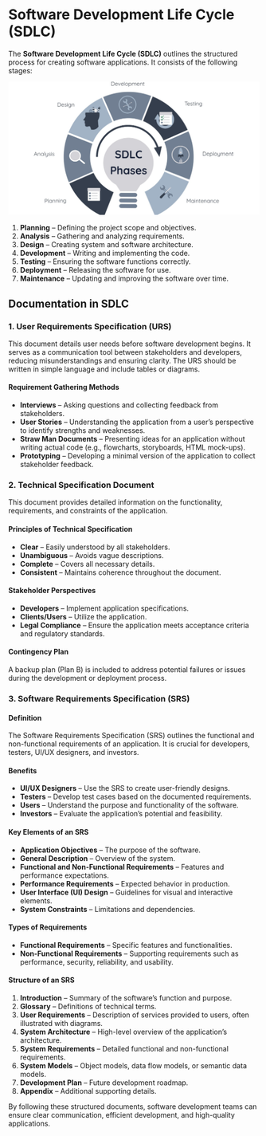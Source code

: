 # Software Development Life Cycle (SDLC)

The **Software Development Life Cycle (SDLC)** outlines the structured process for creating software applications. It consists of the following stages:

![](../../static/img/sdlc.png)

1. **Planning** – Defining the project scope and objectives.
2. **Analysis** – Gathering and analyzing requirements.
3. **Design** – Creating system and software architecture.
4. **Development** – Writing and implementing the code.
5. **Testing** – Ensuring the software functions correctly.
6. **Deployment** – Releasing the software for use.
7. **Maintenance** – Updating and improving the software over time.

## Documentation in SDLC

### 1. User Requirements Specification (URS)
This document details user needs before software development begins. It serves as a communication tool between stakeholders and developers, reducing misunderstandings and ensuring clarity. The URS should be written in simple language and include tables or diagrams.

#### **Requirement Gathering Methods**
- **Interviews** – Asking questions and collecting feedback from stakeholders.
- **User Stories** – Understanding the application from a user’s perspective to identify strengths and weaknesses.
- **Straw Man Documents** – Presenting ideas for an application without writing actual code (e.g., flowcharts, storyboards, HTML mock-ups).
- **Prototyping** – Developing a minimal version of the application to collect stakeholder feedback.

### 2. Technical Specification Document
This document provides detailed information on the functionality, requirements, and constraints of the application.

#### **Principles of Technical Specification**
- **Clear** – Easily understood by all stakeholders.
- **Unambiguous** – Avoids vague descriptions.
- **Complete** – Covers all necessary details.
- **Consistent** – Maintains coherence throughout the document.

#### **Stakeholder Perspectives**
- **Developers** – Implement application specifications.
- **Clients/Users** – Utilize the application.
- **Legal Compliance** – Ensure the application meets acceptance criteria and regulatory standards.

#### **Contingency Plan**
A backup plan (Plan B) is included to address potential failures or issues during the development or deployment process.

### 3. Software Requirements Specification (SRS)
#### **Definition**
The Software Requirements Specification (SRS) outlines the functional and non-functional requirements of an application. It is crucial for developers, testers, UI/UX designers, and investors.

#### **Benefits**
- **UI/UX Designers** – Use the SRS to create user-friendly designs.
- **Testers** – Develop test cases based on the documented requirements.
- **Users** – Understand the purpose and functionality of the software.
- **Investors** – Evaluate the application’s potential and feasibility.

#### **Key Elements of an SRS**
- **Application Objectives** – The purpose of the software.
- **General Description** – Overview of the system.
- **Functional and Non-Functional Requirements** – Features and performance expectations.
- **Performance Requirements** – Expected behavior in production.
- **User Interface (UI) Design** – Guidelines for visual and interactive elements.
- **System Constraints** – Limitations and dependencies.

#### **Types of Requirements**
- **Functional Requirements** – Specific features and functionalities.
- **Non-Functional Requirements** – Supporting requirements such as performance, security, reliability, and usability.

#### **Structure of an SRS**
1. **Introduction** – Summary of the software’s function and purpose.
2. **Glossary** – Definitions of technical terms.
3. **User Requirements** – Description of services provided to users, often illustrated with diagrams.
4. **System Architecture** – High-level overview of the application’s architecture.
5. **System Requirements** – Detailed functional and non-functional requirements.
6. **System Models** – Object models, data flow models, or semantic data models.
7. **Development Plan** – Future development roadmap.
8. **Appendix** – Additional supporting details.

By following these structured documents, software development teams can ensure clear communication, efficient development, and high-quality applications.

